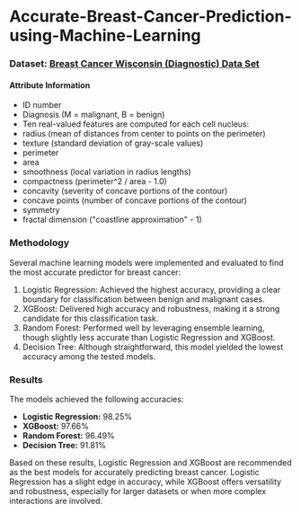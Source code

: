 # Accurate-Breast-Cancer-Prediction-using-Machine-Learning


### Dataset: [Breast Cancer Wisconsin (Diagnostic) Data Set](https://archive.ics.uci.edu/dataset/17/breast+cancer+wisconsin+diagnostic "Breast Cancer Wisconsin (Diagnostic) Data Set")

#### Attribute Information
- ID number
- Diagnosis (M = malignant, B = benign)
- Ten real-valued features are computed for each cell nucleus:
- radius (mean of distances from center to points on the perimeter)
- texture (standard deviation of gray-scale values)
- perimeter
- area
- smoothness (local variation in radius lengths)
- compactness (perimeter^2 / area - 1.0)
- concavity (severity of concave portions of the contour)
- concave points (number of concave portions of the contour)
- symmetry
- fractal dimension ("coastline approximation" - 1)

### Methodology
Several machine learning models were implemented and evaluated to find the most accurate predictor for breast cancer:

1. Logistic Regression: Achieved the highest accuracy, providing a clear boundary for classification between benign and malignant cases.
2. XGBoost: Delivered high accuracy and robustness, making it a strong candidate for this classification task.
3. Random Forest: Performed well by leveraging ensemble learning, though slightly less accurate than Logistic Regression and XGBoost.
4. Decision Tree: Although straightforward, this model yielded the lowest accuracy among the tested models.


### Results
The models achieved the following accuracies:

- **Logistic Regression:** 98.25% 
- **XGBoost:** 97.66% 
- **Random Forest:** 96.49% 
- **Decision Tree:** 91.81%

Based on these results, Logistic Regression and XGBoost are recommended as the best models for accurately predicting breast cancer. Logistic Regression has a slight edge in accuracy, while XGBoost offers versatility and robustness, especially for larger datasets or when more complex interactions are involved.


